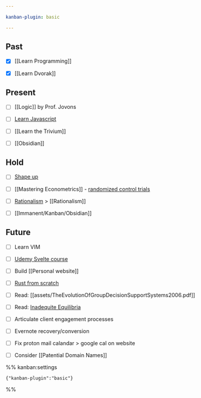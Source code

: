 ```yaml
---

kanban-plugin: basic

---
```


## Past

- [x] [[Learn Programming]]
- [x] [[Learn Dvorak]]


## Present

- [ ] [[Logic]] by Prof. Jovons
- [ ] [Learn Javascript](https://learnjavascript.online/?utm_source=learnprogramming.online)
- [ ] [[Learn the Trivium]]
- [ ] [[Obsidian]]


## Hold

- [ ] [Shape up](https://basecamp.com/shapeup/1.2-chapter-03)
- [ ] [[Mastering Econometrics]] - [randomized control trials](https://mru.org/courses/mastering-econometrics/how-read-economics-research-papers-randomized-controlled-trials-rcts)
- [ ] [Rationalism](http://www.hpmor.com/chapter/29) > [[Rationalism]]
- [ ] [[Immanent/Kanban/Obsidian]]


## Future

- [ ] Learn VIM
- [ ] [Udemy Svelte course](https://www.udemy.com/course/sveltejs-the-complete-guide/learn/practice/1112372/introduction#overview)
- [ ] Build [[Personal website]]
- [ ] [Rust from scratch](https://www.educative.io/courses/learn-rust-from-scratch/39ErMZ60rGM)
- [ ] Read: [[assets/TheEvolutionOfGroupDecisionSupportSystems2006.pdf]]
- [ ] Read: [Inadequite Equilibria](https://equilibriabook.com/inadequacy-and-modesty/)
- [ ] Articulate client engagement processes
- [ ] Evernote recovery/conversion
- [ ] Fix proton mail calandar > google cal on website
- [ ] Consider [[Patential Domain Names]]




%% kanban:settings
```
{"kanban-plugin":"basic"}
```
%%